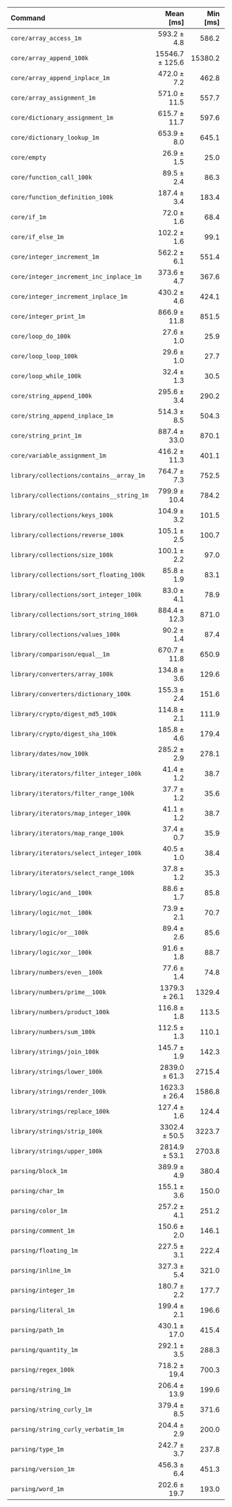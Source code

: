 | Command | Mean [ms] | Min [ms] | Max [ms] |
|:---|---:|---:|---:|
| `core/array_access_1m` | 593.2 ± 4.8 | 586.2 | 602.3 | 22.05 ± 1.24 |
| `core/array_append_100k` | 15546.7 ± 125.6 | 15380.2 | 15769.0 | 577.87 ± 32.38 |
| `core/array_append_inplace_1m` | 472.0 ± 7.2 | 462.8 | 483.2 | 17.54 ± 1.01 |
| `core/array_assignment_1m` | 571.0 ± 11.5 | 557.7 | 595.6 | 21.22 ± 1.25 |
| `core/dictionary_assignment_1m` | 615.7 ± 11.7 | 597.6 | 633.8 | 22.88 ± 1.34 |
| `core/dictionary_lookup_1m` | 653.9 ± 8.0 | 645.1 | 668.3 | 24.30 ± 1.38 |
| `core/empty` | 26.9 ± 1.5 | 25.0 | 38.7 |
| `core/function_call_100k` | 89.5 ± 2.4 | 86.3 | 100.6 | 3.33 ± 0.21 |
| `core/function_definition_100k` | 187.4 ± 3.4 | 183.4 | 192.8 | 6.96 ± 0.41 |
| `core/if_1m` | 72.0 ± 1.6 | 68.4 | 76.1 | 2.68 ± 0.16 |
| `core/if_else_1m` | 102.2 ± 1.6 | 99.1 | 106.1 | 3.80 ± 0.22 |
| `core/integer_increment_1m` | 562.2 ± 6.1 | 551.4 | 569.4 | 20.90 ± 1.18 |
| `core/integer_increment_inc_inplace_1m` | 373.6 ± 4.7 | 367.6 | 384.3 | 13.89 ± 0.79 |
| `core/integer_increment_inplace_1m` | 430.2 ± 4.6 | 424.1 | 439.2 | 15.99 ± 0.90 |
| `core/integer_print_1m` | 866.9 ± 11.8 | 851.5 | 896.1 | 32.22 ± 1.84 |
| `core/loop_do_100k` | 27.6 ± 1.0 | 25.9 | 31.6 | 1.02 ± 0.07 |
| `core/loop_loop_100k` | 29.6 ± 1.0 | 27.7 | 33.8 | 1.10 ± 0.07 |
| `core/loop_while_100k` | 32.4 ± 1.3 | 30.5 | 39.2 | 1.21 ± 0.08 |
| `core/string_append_100k` | 295.6 ± 3.4 | 290.2 | 301.8 | 10.99 ± 0.62 |
| `core/string_append_inplace_1m` | 514.3 ± 8.5 | 504.3 | 530.0 | 19.12 ± 1.11 |
| `core/string_print_1m` | 887.4 ± 33.0 | 870.1 | 980.4 | 32.98 ± 2.20 |
| `core/variable_assignment_1m` | 416.2 ± 11.3 | 401.1 | 436.5 | 15.47 ± 0.95 |
| `library/collections/contains__array_1m` | 764.7 ± 7.3 | 752.5 | 774.2 | 28.43 ± 1.60 |
| `library/collections/contains__string_1m` | 799.9 ± 10.4 | 784.2 | 817.0 | 29.73 ± 1.69 |
| `library/collections/keys_100k` | 104.9 ± 3.2 | 101.5 | 114.2 | 3.90 ± 0.25 |
| `library/collections/reverse_100k` | 105.1 ± 2.5 | 100.7 | 111.7 | 3.91 ± 0.24 |
| `library/collections/size_100k` | 100.1 ± 2.2 | 97.0 | 109.2 | 3.72 ± 0.22 |
| `library/collections/sort_floating_100k` | 85.8 ± 1.9 | 83.1 | 91.9 | 3.19 ± 0.19 |
| `library/collections/sort_integer_100k` | 83.0 ± 4.1 | 78.9 | 103.5 | 3.09 ± 0.23 |
| `library/collections/sort_string_100k` | 884.4 ± 12.3 | 871.0 | 908.8 | 32.87 ± 1.88 |
| `library/collections/values_100k` | 90.2 ± 1.4 | 87.4 | 92.9 | 3.35 ± 0.19 |
| `library/comparison/equal__1m` | 670.7 ± 11.8 | 650.9 | 687.0 | 24.93 ± 1.45 |
| `library/converters/array_100k` | 134.8 ± 3.6 | 129.6 | 141.9 | 5.01 ± 0.31 |
| `library/converters/dictionary_100k` | 155.3 ± 2.4 | 151.6 | 160.1 | 5.77 ± 0.33 |
| `library/crypto/digest_md5_100k` | 114.8 ± 2.1 | 111.9 | 119.4 | 4.27 ± 0.25 |
| `library/crypto/digest_sha_100k` | 185.8 ± 4.6 | 179.4 | 197.6 | 6.91 ± 0.42 |
| `library/dates/now_100k` | 285.2 ± 2.9 | 278.1 | 288.0 | 10.60 ± 0.60 |
| `library/iterators/filter_integer_100k` | 41.4 ± 1.2 | 38.7 | 44.1 | 1.54 ± 0.10 |
| `library/iterators/filter_range_100k` | 37.7 ± 1.2 | 35.6 | 41.7 | 1.40 ± 0.09 |
| `library/iterators/map_integer_100k` | 41.1 ± 1.2 | 38.7 | 47.3 | 1.53 ± 0.10 |
| `library/iterators/map_range_100k` | 37.4 ± 0.7 | 35.9 | 38.9 | 1.39 ± 0.08 |
| `library/iterators/select_integer_100k` | 40.5 ± 1.0 | 38.4 | 43.7 | 1.50 ± 0.09 |
| `library/iterators/select_range_100k` | 37.8 ± 1.2 | 35.3 | 41.7 | 1.40 ± 0.09 |
| `library/logic/and__100k` | 88.6 ± 1.7 | 85.8 | 95.4 | 3.29 ± 0.19 |
| `library/logic/not__100k` | 73.9 ± 2.1 | 70.7 | 80.4 | 2.75 ± 0.17 |
| `library/logic/or__100k` | 89.4 ± 2.6 | 85.6 | 98.4 | 3.32 ± 0.21 |
| `library/logic/xor__100k` | 91.6 ± 1.8 | 88.7 | 96.0 | 3.40 ± 0.20 |
| `library/numbers/even__100k` | 77.6 ± 1.4 | 74.8 | 82.0 | 2.88 ± 0.17 |
| `library/numbers/prime__100k` | 1379.3 ± 26.1 | 1329.4 | 1401.7 | 51.27 ± 3.00 |
| `library/numbers/product_100k` | 116.8 ± 1.8 | 113.5 | 120.7 | 4.34 ± 0.25 |
| `library/numbers/sum_100k` | 112.5 ± 1.3 | 110.1 | 115.6 | 4.18 ± 0.24 |
| `library/strings/join_100k` | 145.7 ± 1.9 | 142.3 | 149.7 | 5.42 ± 0.31 |
| `library/strings/lower_100k` | 2839.0 ± 61.3 | 2715.4 | 2909.4 | 105.53 ± 6.28 |
| `library/strings/render_100k` | 1623.3 ± 26.4 | 1586.8 | 1663.3 | 60.34 ± 3.49 |
| `library/strings/replace_100k` | 127.4 ± 1.6 | 124.4 | 130.5 | 4.74 ± 0.27 |
| `library/strings/strip_100k` | 3302.4 ± 50.5 | 3223.7 | 3374.9 | 122.75 ± 7.06 |
| `library/strings/upper_100k` | 2814.9 ± 53.1 | 2703.8 | 2883.7 | 104.63 ± 6.13 |
| `parsing/block_1m` | 389.9 ± 4.9 | 380.4 | 398.0 | 14.49 ± 0.82 |
| `parsing/char_1m` | 155.1 ± 3.6 | 150.0 | 166.9 | 5.76 ± 0.35 |
| `parsing/color_1m` | 257.2 ± 4.1 | 251.2 | 262.3 | 9.56 ± 0.55 |
| `parsing/comment_1m` | 150.6 ± 2.0 | 146.1 | 154.1 | 5.60 ± 0.32 |
| `parsing/floating_1m` | 227.5 ± 3.1 | 222.4 | 233.9 | 8.46 ± 0.48 |
| `parsing/inline_1m` | 327.3 ± 5.4 | 321.0 | 339.0 | 12.17 ± 0.70 |
| `parsing/integer_1m` | 180.7 ± 2.2 | 177.7 | 183.7 | 6.72 ± 0.38 |
| `parsing/literal_1m` | 199.4 ± 2.1 | 196.6 | 204.3 | 7.41 ± 0.42 |
| `parsing/path_1m` | 430.1 ± 17.0 | 415.4 | 468.6 | 15.99 ± 1.09 |
| `parsing/quantity_1m` | 292.1 ± 3.5 | 288.3 | 300.5 | 10.86 ± 0.62 |
| `parsing/regex_100k` | 718.2 ± 19.4 | 700.3 | 750.7 | 26.69 ± 1.65 |
| `parsing/string_1m` | 206.4 ± 13.9 | 199.6 | 253.8 | 7.67 ± 0.67 |
| `parsing/string_curly_1m` | 379.4 ± 8.5 | 371.6 | 401.8 | 14.10 ± 0.84 |
| `parsing/string_curly_verbatim_1m` | 204.4 ± 2.9 | 200.0 | 208.7 | 7.60 ± 0.44 |
| `parsing/type_1m` | 242.7 ± 3.7 | 237.8 | 251.5 | 9.02 ± 0.52 |
| `parsing/version_1m` | 456.3 ± 6.4 | 451.3 | 471.2 | 16.96 ± 0.97 |
| `parsing/word_1m` | 202.6 ± 19.7 | 193.0 | 272.5 | 7.53 ± 0.84 |
